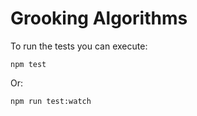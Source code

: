 # Grooking Algorithms

To run the tests you can execute:

```
npm test
```

Or:

```
npm run test:watch
```
